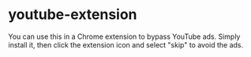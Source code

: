 # youtube-extension

You can use this in a Chrome extension to bypass YouTube ads.
Simply install it, then click the extension icon and select "skip" to avoid the ads.
